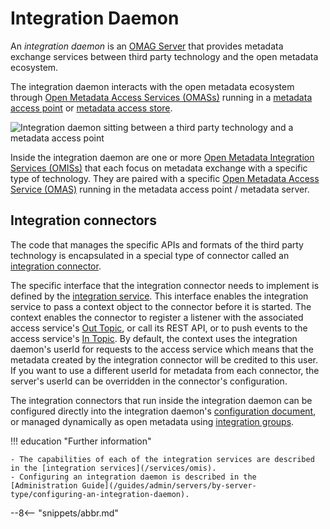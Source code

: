 <!-- SPDX-License-Identifier: CC-BY-4.0 -->
<!-- Copyright Contributors to the Egeria project 2020. -->

# Integration Daemon

An *integration daemon* is an [OMAG Server](/concepts/omag-server) that provides metadata exchange services between third party technology and the open metadata ecosystem.

The integration daemon interacts with the open metadata ecosystem through [Open Metadata Access Services (OMASs)](/services/omas) running in a [metadata access point](/concepts/metadata-accces-point) or [metadata access store](/concepts/metadata-access-store).

![Integration daemon sitting between a third party technology and a metadata access point](integration-daemon.svg)

Inside the integration daemon are one or more [Open Metadata Integration Services (OMISs)](/services/omis) that each focus on metadata exchange with a specific type of technology. They are paired with a specific [Open Metadata Access Service (OMAS)](/services/omas) running in the metadata access point / metadata server.


## Integration connectors

The code that manages the specific APIs and formats of the third party technology is encapsulated in a special type of connector called an [integration connector](/connectors/integration-connector).

The specific interface that the integration connector needs to implement is defined by the [integration service](/services/omis). This interface enables the integration service to pass a context object to the connector before it is started. The context enables the connector to register a listener with the associated access service's [Out Topic](/concepts/out-topic), or call its REST API, or to push events to the access service's [In Topic](/concepts/in-topic). By default, the context uses the integration daemon's userId for requests to the access service which means that the metadata created by the integration connector will be credited to this user. If you want to use a different userId for metadata from each connector, the server's userId can be overridden in the connector's configuration.

The integration connectors that run inside the integration daemon can be configured directly into the integration daemon's [configuration document](/concepts/configuration-document), or managed dynamically as open metadata using [integration groups](/concepts/integration-group).

!!! education "Further information"

    - The capabilities of each of the integration services are described in the [integration services](/services/omis).
    - Configuring an integration daemon is described in the [Administration Guide](/guides/admin/servers/by-server-type/configuring-an-integration-daemon).

--8<-- "snippets/abbr.md"
